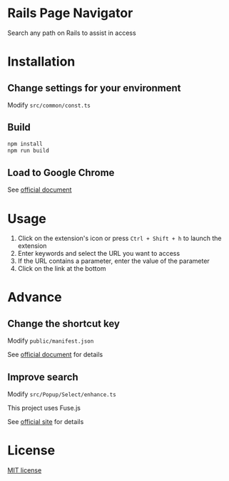 # Rails Page Navigator

Search any path on Rails to assist in access

# Installation

## Change settings for your environment
Modify `src/common/const.ts`

## Build
```bash
npm install
npm run build
```

## Load to Google Chrome
See [official document](https://developer.chrome.com/docs/extensions/mv3/getstarted/development-basics/#load-unpacked)

# Usage

1. Click on the extension's icon or press `Ctrl + Shift + h` to launch the extension
2. Enter keywords and select the URL you want to access
3. If the URL contains a parameter, enter the value of the parameter
4. Click on the link at the bottom

# Advance
## Change the shortcut key
Modify `public/manifest.json`

See [official document](https://developer.chrome.com/docs/extensions/reference/commands/) for details

## Improve search
Modify `src/Popup/Select/enhance.ts`

This project uses Fuse.js

See [official site](https://www.fusejs.io/) for details

# License
 [MIT license](https://en.wikipedia.org/wiki/MIT_License)
